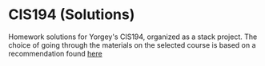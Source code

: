# CIS194 (Solutions)
Homework solutions for Yorgey's CIS194, organized as a stack project.
The choice of going through the materials on the selected course is based on
a recommendation found [here](https://github.com/bitemyapp/learnhaskell)

